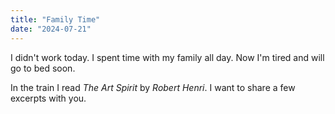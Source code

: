 ```yaml
---
title: "Family Time"
date: "2024-07-21"
---
```


I didn't work today. I spent time with my family all day. Now I'm tired and will go to bed soon.

In the train I read _The Art Spirit_ by _Robert Henri_. I want to share a few excerpts with you.
